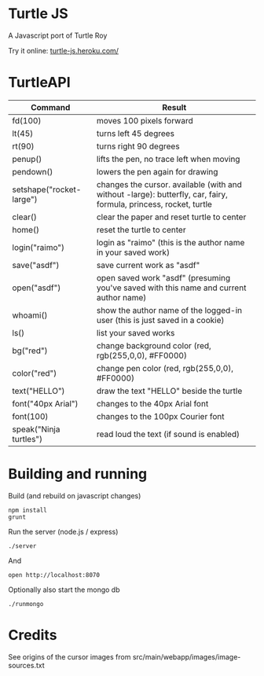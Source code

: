 # Turtle JS

A Javascript port of Turtle Roy

Try it online: [turtle-js.heroku.com/](http://turtle-js.heroku.com/)

# TurtleAPI

Command                     | Result
----------------------------|-------------------------------------------
fd(100)                     | moves 100 pixels forward
lt(45)                      | turns left 45 degrees
rt(90)                      | turns right 90 degrees
penup()                     | lifts the pen, no trace left when moving
pendown()                   | lowers the pen again for drawing
setshape("rocket-large")    | changes the cursor. available (with and without -large): butterfly, car, fairy, formula, princess, rocket, turtle
clear()                     | clear the paper and reset turtle to center
home()                      | reset the turtle to center
login("raimo")              | login as "raimo" (this is the author name in your saved work)
save("asdf")                | save current work as "asdf"
open("asdf")                | open saved work "asdf" (presuming you've saved with this name and current author name)
whoami()                    | show the author name of the logged-in user (this is just saved in a cookie)
ls()                        | list your saved works
bg("red")                   | change background color (red, rgb(255,0,0), #FF0000)
color("red")                | change pen color (red, rgb(255,0,0), #FF0000)
text("HELLO")               | draw the text "HELLO" beside the turtle
font("40px Arial")          | changes to the 40px Arial font
font(100)                   | changes to the 100px Courier font
speak("Ninja turtles")      | read loud the text (if sound is enabled)

# Building and running

Build (and rebuild on javascript changes)

    npm install
    grunt

Run the server (node.js / express)

    ./server

And

    open http://localhost:8070

Optionally also start the mongo db

    ./runmongo

# Credits

See origins of the cursor images from src/main/webapp/images/image-sources.txt
